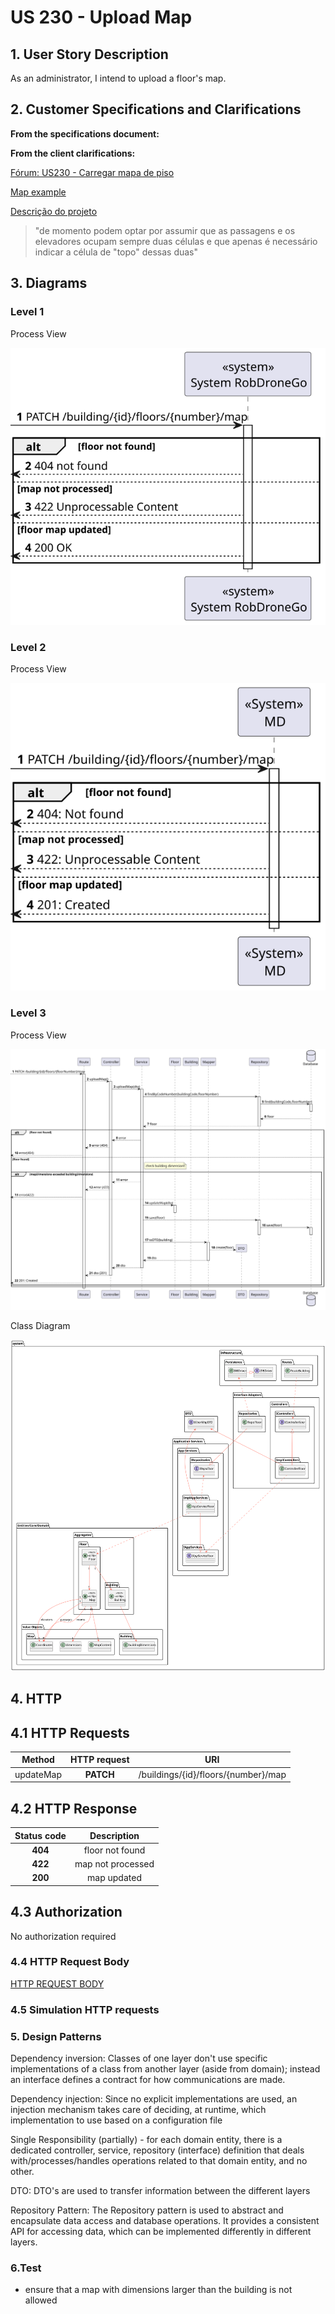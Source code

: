 # US 230 - Upload Map

## 1. User Story Description

As an administrator, I intend to upload a floor's map.

## 2. Customer Specifications and Clarifications

**From the specifications document:**

**From the client clarifications:**

[Fórum: US230 - Carregar mapa de piso](https://moodle.isep.ipp.pt/mod/forum/discuss.php?d=25070#p31747)

[Map example](https://www.dei.isep.ipp.pt/~jpp/LAPR5/mazes/LAPR5.json)

[Descrição do projeto](https://moodle.isep.ipp.pt/mod/forum/discuss.php?d=25046)

> "de momento podem optar por assumir que as passagens e os elevadores ocupam sempre duas células e que apenas é necessário indicar a célula de "topo" dessas duas"

## 3. Diagrams

### Level 1

Process View

![process-view.svg](level1%2Fprocess-view.svg)

### Level 2

Process View

![process-view.svg](level2%2Fprocess-view.svg)

### Level 3

Process View

![process-view.svg](level3%2Fprocess-view.svg)

Class Diagram

![class-diagram.svg](level3%2Fclass-diagram.svg)

## 4. HTTP

## 4.1 HTTP Requests

|  Method   | HTTP request |                 URI                 |
|:---------:|:------------:|:-----------------------------------:|
| updateMap |  **PATCH**   | /buildings/{id}/floors/{number}/map |


## 4.2 HTTP Response
| Status code |    Description    |
|:-----------:|:-----------------:|
|   **404**   |  floor not found  |
|   **422**   | map not processed |
|   **200**   |    map updated    |

## 4.3 Authorization

No authorization required


### 4.4 HTTP Request Body

[HTTP REQUEST BODY](./a.JSON)


### 4.5 Simulation HTTP requests


### 5. Design Patterns


Dependency inversion: Classes of one layer don't use specific implementations of a class from another layer (aside from domain); instead an interface defines a contract for how communications are made.

Dependency injection: Since no explicit implementations are used, an injection mechanism takes care of deciding, at runtime, which implementation to use based on a configuration file

Single Responsibility (partially) - for each domain entity, there is a dedicated controller, service, repository (interface) definition that deals with/processes/handles operations related to that domain entity, and no other.

DTO: DTO's are used to transfer information between the different layers

Repository Pattern: The Repository pattern is used to abstract and encapsulate data access and database operations. It provides a consistent API for accessing data, which can be implemented differently in different layers.



### 6.Test

- ensure that a map with dimensions larger than the building is not allowed


